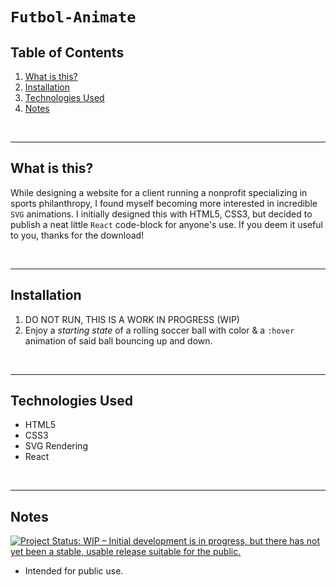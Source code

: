 

# `Futbol-Animate`

## Table of Contents

1. [What is this?](#id-section1)
2. [Installation](#id-section2)
3. [Technologies Used](#id-section3)
4. [Notes](#id-section4)

<br/>

<hr>

<div  id='id-section1'/>

## What is this?

While designing a website for a client running a nonprofit specializing in sports philanthropy, I found myself becoming more interested in incredible `SVG` animations. I initially designed this with HTML5, CSS3, but decided to publish a neat little `React` code-block for anyone's use. If you deem it useful to you, thanks for the download!

<br/>

<hr>

<div  id='id-section2'/>

## Installation

1. DO NOT RUN, THIS IS A WORK IN PROGRESS (WIP)
2. Enjoy a *starting state* of a rolling soccer ball with color & a `:hover` animation of said ball bouncing up and down.


<br/>

<hr>

<div id='id-section3' />

## Technologies Used

* HTML5
* CSS3
* SVG Rendering
* React


<br/>

<hr>

<div id='id-section4' />

## Notes

[![Project Status: WIP – Initial development is in progress, but there has not yet been a stable, usable release suitable for the public.](https://www.repostatus.org/badges/latest/wip.svg)](https://www.repostatus.org/#wip)
* Intended for public use.
